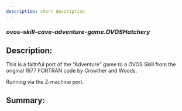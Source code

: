 ```yaml
---
description: short description
---
```


### _ovos-skill-cave-adventure-game.OVOSHatchery_  
## Description:  
This is a faithful port of the “Adventure” game to a OVOS Skill from the original 1977 FORTRAN code by Crowther and Woods.

Running via the Z-machine port.  
  
  
  
## Summary:  
